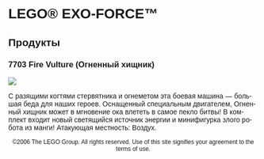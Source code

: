 <div lang="ru-RU" style="font-family: Helvetica, sans-serif;">
<h1>LEGO® EXO-FORCE™</h1>
<h2>Продукты</h2>
<h3>
<span class="product_number">7703</span>
<span class="title">Fire Vulture (Огненный хищник)</span>
</h3>
<img src="https://www.lego.com/cdn/product-assets/product.img.pri/7703_prod.jpg" type="image/jpeg">
<p class="description">С разящими когтями стервятника и огнеметом эта боевая машина — большая беда для наших героев. Оснащенный специальным двигателем, Огненный хищник может в мгновение ока влететь в самое пекло битвы! В комплект входит новый светящийся источник энергии и минифигурка злого робота из манги! Атакующая местность: Воздух.</p>
<p class="footer" style="font-size: 12px; text-align: center;">©2006 The LEGO Group. All rights reserved. Use of this site signifies your agreement to the terms of use.</p>
</div>